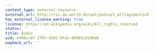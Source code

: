 ```yaml
---
content_type: external-resource
external_url: http://rss.dw-world.de/xml/podcast_alltagsdeutsch
has_external_license_warning: true
license: https://en.wikipedia.org/wiki/All_rights_reserved
status: ''
title: Audio
uid: e499cc0f-2f97-4591-9fa1-08965c019bd8
wayback_url: ''
---
```


